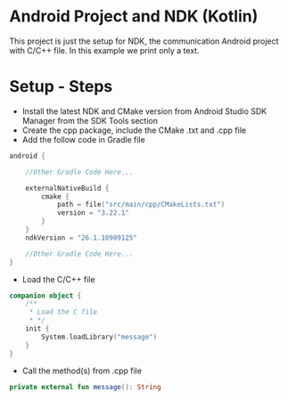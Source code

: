 # Android Project and NDK (Kotlin)

This project is just the setup for NDK, the communication Android project with C/C++ file. In this
example we print only a text.

# Setup - Steps

- Install the latest NDK and CMake version from Android Studio SDK Manager from the SDK Tools
  section
- Create the cpp package, include the CMake .txt and .cpp file
- Add the follow code in Gradle file

```Kotlin
android {

    //Other Gradle Code Here...

    externalNativeBuild {
        cmake {
            path = file("src/main/cpp/CMakeLists.txt")
            version = "3.22.1"
        }
    }
    ndkVersion = "26.1.10909125"

    //Other Gradle Code Here...
}
```

- Load the C/C++ file

```Kotlin
companion object {
    /**
     * Load the C file
     * */
    init {
        System.loadLibrary("message")
    }
}
```

- Call the method(s) from .cpp file

```Kotlin
private external fun message(): String 
```